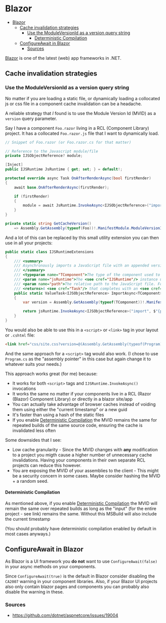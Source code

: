# Blazor

<!-- TOC -->
* [Blazor](#blazor)
  * [Cache invalidation strategies](#cache-invalidation-strategies)
    * [Use the ModuleVersionId as a version query string](#use-the-moduleversionid-as-a-version-query-string)
      * [Deterministic Compilation](#deterministic-compilation)
  * [ConfigureAwait in Blazor](#configureawait-in-blazor)
    * [Sources](#sources)
<!-- TOC -->

[Blazor](https://dotnet.microsoft.com/en-us/apps/aspnet/web-apps/blazor) is one of the latest (web) app frameworks in .NET.

## Cache invalidation strategies

### Use the ModuleVersionId as a version query string

No matter if you are loading a static file, or dynamically loading a collocated js or css file in a component cache invalidation can be a headache.

A reliable strategy that *I* found is to use the Module Version Id (MVID) as a `version` query parameter.

Say I have a component `Foo.razor` living in a RCL (Component Library) project. It has a collocated `Foo.razor.js` file that I want to dynamically load.

```csharp
// Snippet of Foo.razor (or Foo.razor.cs for that matter)

// Reference to the Javascript module/file
private IJSObjectReference? module;

[Inject]
public IJSRuntime JsRuntime { get; set; } = default!;

protected override async Task OnAfterRenderAsync(bool firstRender)
{
    await base.OnAfterRenderAsync(firstRender);

    if (firstRender)
    {
        module = await JsRuntime.InvokeAsync<IJSObjectReference>("import", $"./_content/Foo.razor.js?version={GetCacheVersion()}");
    }
}

private static string GetCacheVersion()
    => Assembly.GetAssembly(typeof(Foo))!.ManifestModule.ModuleVersionId.ToString(); // I chose to use the current component as the type identifier for the assembly but you can use whatever.
```

And a lot of this can be replaced by this small utility extension you can then use in all your projects:

```csharp
public static class IJSRuntimeExtensions
{
    /// <summary>
    /// Asynchronously imports a JavaScript file with an appended version query string set to the assembly module version id of the specified component type.
    /// </summary>
    /// <typeparam name="TComponent">The type of the component used to determine the assembly for generating the version query string.</typeparam>
    /// <param name="jsRuntime">The <see cref="IJSRuntime"/> instance used to invoke the JavaScript import function.</param>
    /// <param name="path">The relative path to the JavaScript file. For example, <c>"./_content/Components/Foo.razor.js"</c>.</param>
    /// <returns>A <see cref="Task"/> that completes with an <see cref="IJSObjectReference"/> representing the imported JavaScript module.</returns>
    public static ValueTask<IJSObjectReference> ImportAsync<TComponent>(this IJSRuntime jsRuntime, string path)
    {
        var version = Assembly.GetAssembly(typeof(TComponent))!.ManifestModule.ModuleVersionId;

        return jsRuntime.InvokeAsync<IJSObjectReference>("import", $"{path}?version={version}");
    }
}
```

You would also be able to use this in a `<script>` or `<link>` tag in your layout or `.cshtml` file:

```html
<link href="css/site.css?version=@(Assembly.GetAssembly(typeof(Program))!.ManifestModule.ModuleVersionId.ToString("N"))" rel="stylesheet" />
```

And the same approach for a `<script>` tag would also work. (I chose to use `Program.cs` as the "assembly pointer" in this case but again change it to whatever suits your needs.)

This approach works great (for me) because:

* It works for both `<script>` tags and `IJSRuntime.InvokeAsync()` invocations
* It works the same no matter if your components live in a RCL (Razor (Blazor) Component Library) or directly in a blazor site/app
* You can actually take advantage of browser caches instead of voiding them using either the "current timestamp" or a new guid
* It's faster than using a hash of the static files
* If you enable [Deterministic Compilation](https://learn.microsoft.com/en-us/dotnet/csharp/language-reference/compiler-options/code-generation#deterministic) the MVID remains the same for repeated builds of the same source code, ensuring the cache is invalidated less often

Some downsides that I see:

* Low cache granularity - Since the MVID changes with **any** modification to a project you migth cause a higher number of unnecessary cache invalidations. Having your components in their own separate RCL projects can reduce this however.
* You are exposing the MVID of your assemblies to the client - This might be a security concern in some cases. Maybe consider hashing the MVID + a random seed.  

#### Deterministic Compilation

As mentioned above, if you enable [Deterministic Compilation](https://learn.microsoft.com/en-us/dotnet/csharp/language-reference/compiler-options/code-generation#deterministic) the MVID will remain the same over repeated builds as long as the "input" (for the entire project - see link) remains the same. Without this MSBuild will also include the current timestamp 

 (You should probably have deterministic compilation enabled by default in most cases anyways.)

## ConfigureAwait in Blazor

As Blazor is a UI framework you **do not** want to use `ConfigureAwait(false)` in your async methods on your components.

Since  `ConfigureAwait(true)` is the default in Blazor consider disabling the `CA2007` warning in your component libraries. Also, if your Blazor UI projects also only contain blazor pages and components you can probably also disable the warning in these.

### Sources

- https://github.com/dotnet/aspnetcore/issues/19004